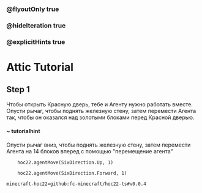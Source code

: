 ### @flyoutOnly true
### @hideIteration true
### @explicitHints true


# Attic Tutorial

## Step 1
Чтобы открыть Красную дверь, тебе и Агенту нужно работать вместе. Опусти рычаг, чтобы поднять железную стену, затем перемести Агента так, чтобы он оказался над золотыми блоками перед Красной дверью.  

#### ~ tutorialhint  
Опусти рычаг вниз, чтобы поднять железную стену, затем перемести Агента на 14 блоков вперед с помощью "перемещение агента"



```ghost
    hoc22.agentMove(SixDirection.Up, 1)
```
```template
    hoc22.agentMove(SixDirection.Forward, 1)     
```

```package
minecraft-hoc22=github:fc-minecraft/hoc22-ts#v0.0.4
```